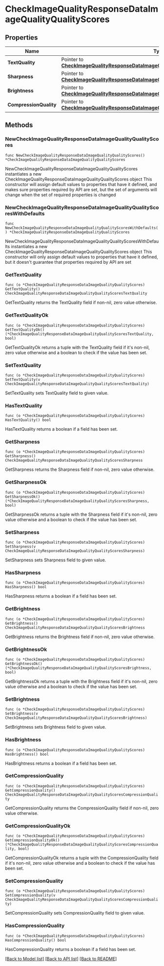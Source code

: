 # CheckImageQualityResponseDataImageQualityQualityScores

## Properties

Name | Type | Description | Notes
------------ | ------------- | ------------- | -------------
**TextQuality** | Pointer to [**CheckImageQualityResponseDataImageQualityQualityScoresTextQuality**](CheckImageQualityResponseDataImageQualityQualityScoresTextQuality.md) |  | [optional] 
**Sharpness** | Pointer to [**CheckImageQualityResponseDataImageQualityQualityScoresSharpness**](CheckImageQualityResponseDataImageQualityQualityScoresSharpness.md) |  | [optional] 
**Brightness** | Pointer to [**CheckImageQualityResponseDataImageQualityQualityScoresBrightness**](CheckImageQualityResponseDataImageQualityQualityScoresBrightness.md) |  | [optional] 
**CompressionQuality** | Pointer to [**CheckImageQualityResponseDataImageQualityQualityScoresCompressionQuality**](CheckImageQualityResponseDataImageQualityQualityScoresCompressionQuality.md) |  | [optional] 

## Methods

### NewCheckImageQualityResponseDataImageQualityQualityScores

`func NewCheckImageQualityResponseDataImageQualityQualityScores() *CheckImageQualityResponseDataImageQualityQualityScores`

NewCheckImageQualityResponseDataImageQualityQualityScores instantiates a new CheckImageQualityResponseDataImageQualityQualityScores object
This constructor will assign default values to properties that have it defined,
and makes sure properties required by API are set, but the set of arguments
will change when the set of required properties is changed

### NewCheckImageQualityResponseDataImageQualityQualityScoresWithDefaults

`func NewCheckImageQualityResponseDataImageQualityQualityScoresWithDefaults() *CheckImageQualityResponseDataImageQualityQualityScores`

NewCheckImageQualityResponseDataImageQualityQualityScoresWithDefaults instantiates a new CheckImageQualityResponseDataImageQualityQualityScores object
This constructor will only assign default values to properties that have it defined,
but it doesn't guarantee that properties required by API are set

### GetTextQuality

`func (o *CheckImageQualityResponseDataImageQualityQualityScores) GetTextQuality() CheckImageQualityResponseDataImageQualityQualityScoresTextQuality`

GetTextQuality returns the TextQuality field if non-nil, zero value otherwise.

### GetTextQualityOk

`func (o *CheckImageQualityResponseDataImageQualityQualityScores) GetTextQualityOk() (*CheckImageQualityResponseDataImageQualityQualityScoresTextQuality, bool)`

GetTextQualityOk returns a tuple with the TextQuality field if it's non-nil, zero value otherwise
and a boolean to check if the value has been set.

### SetTextQuality

`func (o *CheckImageQualityResponseDataImageQualityQualityScores) SetTextQuality(v CheckImageQualityResponseDataImageQualityQualityScoresTextQuality)`

SetTextQuality sets TextQuality field to given value.

### HasTextQuality

`func (o *CheckImageQualityResponseDataImageQualityQualityScores) HasTextQuality() bool`

HasTextQuality returns a boolean if a field has been set.

### GetSharpness

`func (o *CheckImageQualityResponseDataImageQualityQualityScores) GetSharpness() CheckImageQualityResponseDataImageQualityQualityScoresSharpness`

GetSharpness returns the Sharpness field if non-nil, zero value otherwise.

### GetSharpnessOk

`func (o *CheckImageQualityResponseDataImageQualityQualityScores) GetSharpnessOk() (*CheckImageQualityResponseDataImageQualityQualityScoresSharpness, bool)`

GetSharpnessOk returns a tuple with the Sharpness field if it's non-nil, zero value otherwise
and a boolean to check if the value has been set.

### SetSharpness

`func (o *CheckImageQualityResponseDataImageQualityQualityScores) SetSharpness(v CheckImageQualityResponseDataImageQualityQualityScoresSharpness)`

SetSharpness sets Sharpness field to given value.

### HasSharpness

`func (o *CheckImageQualityResponseDataImageQualityQualityScores) HasSharpness() bool`

HasSharpness returns a boolean if a field has been set.

### GetBrightness

`func (o *CheckImageQualityResponseDataImageQualityQualityScores) GetBrightness() CheckImageQualityResponseDataImageQualityQualityScoresBrightness`

GetBrightness returns the Brightness field if non-nil, zero value otherwise.

### GetBrightnessOk

`func (o *CheckImageQualityResponseDataImageQualityQualityScores) GetBrightnessOk() (*CheckImageQualityResponseDataImageQualityQualityScoresBrightness, bool)`

GetBrightnessOk returns a tuple with the Brightness field if it's non-nil, zero value otherwise
and a boolean to check if the value has been set.

### SetBrightness

`func (o *CheckImageQualityResponseDataImageQualityQualityScores) SetBrightness(v CheckImageQualityResponseDataImageQualityQualityScoresBrightness)`

SetBrightness sets Brightness field to given value.

### HasBrightness

`func (o *CheckImageQualityResponseDataImageQualityQualityScores) HasBrightness() bool`

HasBrightness returns a boolean if a field has been set.

### GetCompressionQuality

`func (o *CheckImageQualityResponseDataImageQualityQualityScores) GetCompressionQuality() CheckImageQualityResponseDataImageQualityQualityScoresCompressionQuality`

GetCompressionQuality returns the CompressionQuality field if non-nil, zero value otherwise.

### GetCompressionQualityOk

`func (o *CheckImageQualityResponseDataImageQualityQualityScores) GetCompressionQualityOk() (*CheckImageQualityResponseDataImageQualityQualityScoresCompressionQuality, bool)`

GetCompressionQualityOk returns a tuple with the CompressionQuality field if it's non-nil, zero value otherwise
and a boolean to check if the value has been set.

### SetCompressionQuality

`func (o *CheckImageQualityResponseDataImageQualityQualityScores) SetCompressionQuality(v CheckImageQualityResponseDataImageQualityQualityScoresCompressionQuality)`

SetCompressionQuality sets CompressionQuality field to given value.

### HasCompressionQuality

`func (o *CheckImageQualityResponseDataImageQualityQualityScores) HasCompressionQuality() bool`

HasCompressionQuality returns a boolean if a field has been set.


[[Back to Model list]](../README.md#documentation-for-models) [[Back to API list]](../README.md#documentation-for-api-endpoints) [[Back to README]](../README.md)


